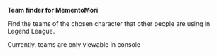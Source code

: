 **Team finder for MementoMori**

Find the teams of the chosen character that other people are using in Legend League.

Currently, teams are only viewable in console